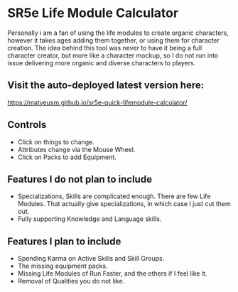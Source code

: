 # SR5e Life Module Calculator
Personally i am a fan of using the life modules to create organic characters, however it takes
ages adding them together, or using them for character creation. The idea behind this tool was
never to have it being a full character creator, but more like a character mockup, so I do not
run into issue delivering more organic and diverse characters to players.

## Visit the auto-deployed latest version here:
https://matyeusm.github.io/sr5e-quick-lifemodule-calculator/

## Controls
* Click on things to change.
* Attributes change via the Mouse Wheel.
* Click on Packs to add Equipment.

## Features I do not plan to include
* Specializations, Skills are complicated enough. There are few Life Modules. That actually give
specializations, in which case I just cut them out.
* Fully supporting Knowledge and Language skills.

## Features I plan to include
* Spending Karma on Active Skills and Skill Groups.
* The missing equipment packs.
* Missing Life Modules of Run Faster, and the others if I feel like it.
* Removal of Qualities you do not like.
